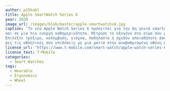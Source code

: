 ```yaml
---
author: p15kabl
title: Apple SmartWatch Series 6
year: 2020
image_url: /images/blob/master/apple-smartwatchs6.jpg
caption: 'Το νέο Apple Watch Series 6 πρόκειται για την 6η γενιά smartwatch της εταιρείας δίνοντας έμφαση σημασία στην υγεία 
και σε μια πιο ενεργή καθημερινότητα. Μέτρησε το οξυγόνο στο αίμα σου με ένα νέο αισθητήρα. Κάνε ηλεκτροκαρδιογράφημα όπου κι αν βρίσκεσαι.
Επιλέξτε τρέξιμο, κολύμβηση, γιόγκα, ποδηλασία ή σχεδόν οποιαδήποτε άσκηση προτιμάτε και ξεκινήστε να καταγράφετε κάθε σας κίνηση. 
Δες τις αθλητικές σου επιδόσεις με μια ματιά στην αναβαθμισμένη οθόνη Always-On Retina.'
license_url: 'https://www.t-mobile.com/smart-watch/apple-watch-series-6-40mm'
license_text: T-Mobile
categories:
  - Smart Watches
tags:
  - Wearable 
  - Ergonomics
  - Wheel
---
```

